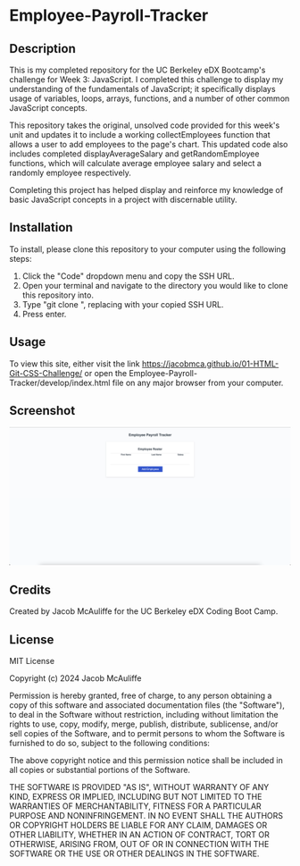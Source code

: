 # Employee-Payroll-Tracker

## Description

This is my completed repository for the UC Berkeley eDX Bootcamp's challenge for Week 3: JavaScript. I completed this challenge to display my understanding of the fundamentals of JavaScript; it specifically displays usage of variables, loops, arrays, functions, and a number of other common JavaScript concepts.

This repository takes the original, unsolved code provided for this week's unit and updates it to include a working collectEmployees function that allows a user to add employees to the page's chart. This updated code also includes completed displayAverageSalary and getRandomEmployee functions, which will calculate average employee salary and select a randomly employee respectively.

Completing this project has helped display and reinforce my knowledge of basic JavaScript concepts in a project with discernable utility.

## Installation

To install, please clone this repository to your computer using the following steps:

1. Click the "Code" dropdown menu and copy the SSH URL.
2. Open your terminal and navigate to the directory you would like to clone this repository into.
3. Type "git clone <paste SSH URL>", replacing <paste SSH URL> with your copied SSH URL.
4. Press enter.

## Usage

To view this site, either visit the link <https://jacobmca.github.io/01-HTML-Git-CSS-Challenge/> or open the Employee-Payroll-Tracker/develop/index.html file on any major browser from your computer.

## Screenshot

![Screenshot](Assets/screenshot.png)

## Credits

Created by Jacob McAuliffe for the UC Berkeley eDX Coding Boot Camp.

## License

MIT License

Copyright (c) 2024 Jacob McAuliffe

Permission is hereby granted, free of charge, to any person obtaining a copy
of this software and associated documentation files (the "Software"), to deal
in the Software without restriction, including without limitation the rights
to use, copy, modify, merge, publish, distribute, sublicense, and/or sell
copies of the Software, and to permit persons to whom the Software is
furnished to do so, subject to the following conditions:

The above copyright notice and this permission notice shall be included in all
copies or substantial portions of the Software.

THE SOFTWARE IS PROVIDED "AS IS", WITHOUT WARRANTY OF ANY KIND, EXPRESS OR
IMPLIED, INCLUDING BUT NOT LIMITED TO THE WARRANTIES OF MERCHANTABILITY,
FITNESS FOR A PARTICULAR PURPOSE AND NONINFRINGEMENT. IN NO EVENT SHALL THE
AUTHORS OR COPYRIGHT HOLDERS BE LIABLE FOR ANY CLAIM, DAMAGES OR OTHER
LIABILITY, WHETHER IN AN ACTION OF CONTRACT, TORT OR OTHERWISE, ARISING FROM,
OUT OF OR IN CONNECTION WITH THE SOFTWARE OR THE USE OR OTHER DEALINGS IN THE
SOFTWARE.

